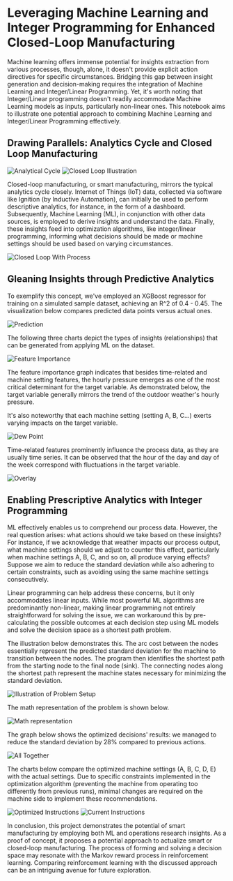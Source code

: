 # Leveraging Machine Learning and Integer Programming for Enhanced Closed-Loop Manufacturing

Machine learning offers immense potential for insights extraction from various processes, though, alone, it doesn't provide explicit action directives for specific circumstances. Bridging this gap between insight generation and decision-making requires the integration of Machine Learning and Integer/Linear Programming. Yet, it's worth noting that Integer/Linear programming doesn't readily accommodate Machine Learning models as inputs, particularly non-linear ones. This notebook aims to illustrate one potential approach to combining Machine Learning and Integer/Linear Programming effectively.

## Drawing Parallels: Analytics Cycle and Closed Loop Manufacturing

![Analytical Cycle](./resources/Analytics_cycle.png)
![Closed Loop Illustration](./resources/grantek.png)

Closed-loop manufacturing, or smart manufacturing, mirrors the typical analytics cycle closely. Internet of Things (IoT) data, collected via software like Ignition (by Inductive Automation), can initially be used to perform descriptive analytics, for instance, in the form of a dashboard. Subsequently, Machine Learning (ML), in conjunction with other data sources, is employed to derive insights and understand the data. Finally, these insights feed into optimization algorithms, like integer/linear programming, informing what decisions should be made or machine settings should be used based on varying circumstances.

![Closed Loop With Process](./resources/closed_loop_manufacturing.png)

## Gleaning Insights through Predictive Analytics
To exemplify this concept, we've employed an XGBoost regressor for training on a simulated sample dataset, achieving an R^2 of 0.4 - 0.45. The visualization below compares predicted data points versus actual ones.

![Prediction](./resources/Prediction.png)

The following three charts depict the types of insights (relationships) that can be generated from applying ML on the dataset.

![Feature Importance](./resources/Feature.png)

The feature importance graph indicates that besides time-related and machine setting features, the hourly pressure emerges as one of the most critical determinant for the target variable. As demonstrated below, the target variable generally mirrors the trend of the outdoor weather's hourly pressure.

It's also noteworthy that each machine setting (setting A, B, C…) exerts varying impacts on the target variable.

![Dew Point](./resources/Pressure.png)

Time-related features prominently influence the process data, as they are usually time series. It can be observed that the hour of the day and day of the week correspond with fluctuations in the target variable.

![Overlay](./resources/Overlay.png)

## Enabling Prescriptive Analytics with Integer Programming
ML effectively enables us to comprehend our process data. However, the real question arises: what actions should we take based on these insights? For instance, if we acknowledge that weather impacts our process output, what machine settings should we adjust to counter this effect, particularly when machine settings A, B, C, and so on, all produce varying effects? Suppose we aim to reduce the standard deviation while also adhering to certain constraints, such as avoiding using the same machine settings consecutively.

Linear programming can help address these concerns, but it only accommodates linear inputs. While most powerful ML algorithms are predominantly non-linear, making linear programming not entirely straightforward for solving the issue, we can workaround this by pre-calculating the possible outcomes at each decision step using ML models and solve the decision space as a shortest path problem. 

The illustration below demonstrates this. The arc cost between the nodes essentially represent the predicted standard deviation for the machine to transition between the nodes. The program then identifies the shortest path from the starting node to the final node (sink). The connecting nodes along the shortest path represent the machine states necessary for minimizing the standard deviation.

![Illustration of Problem Setup](./resources/Decision_Flow.png)

The math representation of the problem is shown below.

![Math representation](./resources/math.png)

The graph below shows the optimized decisions' results: we managed to reduce the standard deviation by 28% compared to previous actions.

![All Together](./resources/All_together.png)

The charts below compare the optimized machine settings (A, B, C, D, E) with the actual settings. Due to specific constraints implemented in the optimization algorithm (preventing the machine from operating too differently from previous runs), minimal changes are required on the machine side to implement these recommendations.

![Optimized Instructions](./resources/Optimized_Instructions.png)
![Current Instructions](./resources/Current_Instructions.png)

In conclusion, this project demonstrates the potential of smart manufacturing by employing both ML and operations research insights. As a proof of concept, it proposes a potential approach to actualize smart or closed-loop manufacturing. The process of forming and solving a decision space may resonate with the Markov reward process in reinforcement learning. Comparing reinforcement learning with the discussed approach can be an intriguing avenue for future exploration.

